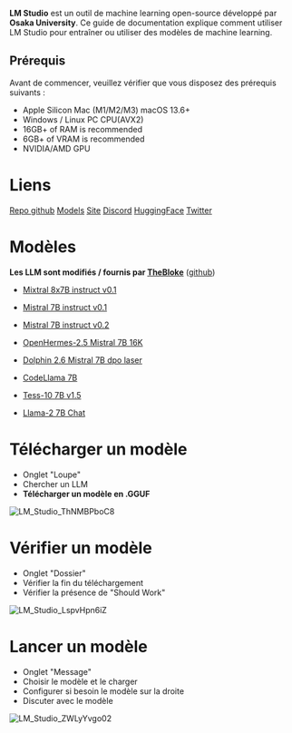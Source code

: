 **__LM Studio__** est un outil de machine learning open-source développé par **__Osaka University__**. 
Ce guide de documentation explique comment utiliser LM Studio pour entraîner ou utiliser des modèles de machine learning.

## Prérequis

Avant de commencer, veuillez vérifier que vous disposez des prérequis suivants :
- Apple Silicon Mac (M1/M2/M3) macOS 13.6+
- Windows / Linux PC CPU(AVX2)
- 16GB+ of RAM is recommended
- 6GB+ of VRAM is recommended
- NVIDIA/AMD GPU

# Liens

[Repo github](https://github.com/lmstudio-ai)
[Models](https://github.com/lmstudio-ai/model-catalog/tree/main/models)
[Site](https://lmstudio.ai/)
[Discord](https://discord.com/invite/aPQfnNkxGC)
[HuggingFace](https://huggingface.co/lmstudio-ai)
[Twitter](https://twitter.com/lmstudioai)

# Modèles
**Les LLM sont modifiés / fournis par [TheBloke](https://huggingface.co/TheBloke)** ([github](https://github.com/TheBloke))

- [Mixtral 8x7B instruct v0.1](https://huggingface.co/TheBloke/Mixtral-8x7B-Instruct-v0.1-GGUF)

- [Mistral 7B instruct v0.1](https://huggingface.co/TheBloke/Mistral-7B-Instruct-v0.1-GGUF)
- [Mistral 7B instruct v0.2](https://huggingface.co/TheBloke/Mistral-7B-Instruct-v0.2-GGUF)
- [OpenHermes-2.5 Mistral 7B 16K](https://huggingface.co/TheBloke/OpenHermes-2.5-Mistral-7B-16k-GGUF)
- [Dolphin 2.6 Mistral 7B dpo laser](https://huggingface.co/TheBloke/dolphin-2.6-mistral-7B-dpo-laser-GGUF)

- [CodeLlama 7B](https://huggingface.co/TheBloke/CodeLlama-7B-Instruct-GGUF)
- [Tess-10 7B v1.5](https://huggingface.co/TheBloke/Tess-10.7B-v1.5b-GGUF)
- [Llama-2 7B Chat](https://huggingface.co/TheBloke/Llama-2-7B-Chat-GGML)

# Télécharger un modèle
- Onglet "Loupe"
- Chercher un LLM
- __Télécharger un modèle en **.GGUF**__

![LM_Studio_ThNMBPboC8](https://github.com/Altherneum/.github/assets/84735589/3037d0d6-36a9-4a12-9553-1bda302185c3)

# Vérifier un modèle
- Onglet "Dossier"
- Vérifier la fin du téléchargement
- Vérifier la présence de "Should Work"

![LM_Studio_LspvHpn6iZ](https://github.com/Altherneum/.github/assets/84735589/7d0194c3-a246-4445-834a-1b30cb368f11)

# Lancer un modèle
- Onglet "Message"
- Choisir le modèle et le charger
- Configurer si besoin le modèle sur la droite
- Discuter avec le modèle

![LM_Studio_ZWLyYvgo02](https://github.com/Altherneum/.github/assets/84735589/a376d244-c228-4ea4-aedb-ee8f59c30b18)
